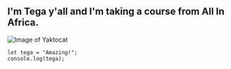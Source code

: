## I'm Tega y'all and I'm taking a course from All In Africa. 
![Image of Yaktocat](https://octodex.github.com/images/yaktocat.png)
```
let tega = "Amazing!";
console.log(tega);
```
